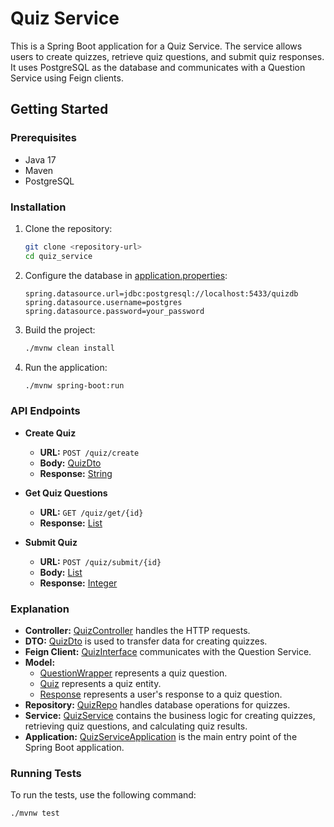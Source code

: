 # Quiz Service

This is a Spring Boot application for a Quiz Service. The service allows users to create quizzes, retrieve quiz questions, and submit quiz responses. It uses PostgreSQL as the database and communicates with a Question Service using Feign clients.

## Getting Started

### Prerequisites

- Java 17
- Maven
- PostgreSQL

### Installation

1. Clone the repository:
    ```sh
    git clone <repository-url>
    cd quiz_service
    ```

2. Configure the database in [application.properties](http://_vscodecontentref_/17):
    ```properties
    spring.datasource.url=jdbc:postgresql://localhost:5433/quizdb
    spring.datasource.username=postgres
    spring.datasource.password=your_password
    ```

3. Build the project:
    ```sh
    ./mvnw clean install
    ```

4. Run the application:
    ```sh
    ./mvnw spring-boot:run
    ```

### API Endpoints

- **Create Quiz**
    - **URL:** `POST /quiz/create`
    - **Body:** [QuizDto](http://_vscodecontentref_/18)
    - **Response:** [String](http://_vscodecontentref_/19)

- **Get Quiz Questions**
    - **URL:** `GET /quiz/get/{id}`
    - **Response:** [List<QuestionWrapper>](http://_vscodecontentref_/20)

- **Submit Quiz**
    - **URL:** `POST /quiz/submit/{id}`
    - **Body:** [List<Response>](http://_vscodecontentref_/21)
    - **Response:** [Integer](http://_vscodecontentref_/22)

### Explanation

- **Controller:** [QuizController](http://_vscodecontentref_/23) handles the HTTP requests.
- **DTO:** [QuizDto](http://_vscodecontentref_/24) is used to transfer data for creating quizzes.
- **Feign Client:** [QuizInterface](http://_vscodecontentref_/25) communicates with the Question Service.
- **Model:** 
    - [QuestionWrapper](http://_vscodecontentref_/26) represents a quiz question.
    - [Quiz](http://_vscodecontentref_/27) represents a quiz entity.
    - [Response](http://_vscodecontentref_/28) represents a user's response to a quiz question.
- **Repository:** [QuizRepo](http://_vscodecontentref_/29) handles database operations for quizzes.
- **Service:** [QuizService](http://_vscodecontentref_/30) contains the business logic for creating quizzes, retrieving quiz questions, and calculating quiz results.
- **Application:** [QuizServiceApplication](http://_vscodecontentref_/31) is the main entry point of the Spring Boot application.

### Running Tests

To run the tests, use the following command:
```sh
./mvnw test
